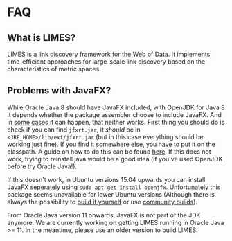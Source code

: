 # FAQ

## What is LIMES?

LIMES is a link discovery framework for the Web of Data. It implements time-efficient approaches for large-scale link discovery based on the characteristics of metric spaces. 

## Problems with JavaFX?
While Oracle Java 8 should have JavaFX included, with OpenJDK for Java 8 it depends whether the package assembler choose to 
include JavaFX. And in [some cases](https://github.com/AKSW/LIMES-dev/issues/56) it can happen, that neither works. 
First thing you should do is check if you can find `jfxrt.jar`, it *should* be in `<JRE_HOME>/lib/ext/jfxrt.jar` (but in this
case everything should be working just fine). If you find it somewhere else, you have to put it on the classpath. A guide
on how to do this can be found [here](http://askubuntu.com/a/609954). If this does not work, trying to reinstall java would be a good
idea (if you've used OpenJDK before try Oracle Java!).

If this doesn't work, in Ubuntu versions 15.04 upwards you can install JavaFX seperately using `sudo apt-get install openjfx`.
Unfortunately this package seems unavailable for lower Ubuntu versions (Although there is always the possibility to 
[build it yourself](https://wiki.openjdk.java.net/display/OpenJFX/Building+OpenJFX) or use [community builds](https://wiki.openjdk.java.net/display/OpenJFX/Community+Builds)).

From Oracle Java version 11 onwards, JavaFX is not part of the JDK anymore. We are currently working on getting LIMES running in Oracle Java >= 11.
In the meantime, please use an older version to build LIMES. 